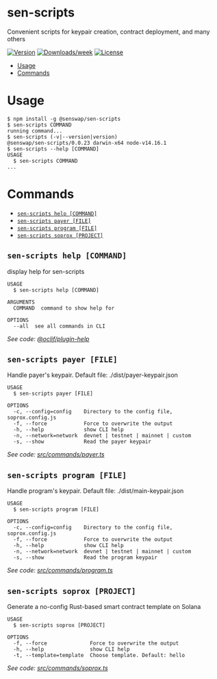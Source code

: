 sen-scripts
===========

Convenient scripts for keypair creation, contract deployment, and many others

[![Version](https://img.shields.io/npm/v/@senswap/sen-scripts.svg)](https://npmjs.org/package/sen-scripts)
[![Downloads/week](https://img.shields.io/npm/dw/@senswap/sen-scripts.svg)](https://npmjs.org/package/sen-scripts)
[![License](https://img.shields.io/npm/l/@senswap/sen-scripts.svg)](https://github.com/DescartesNetwork/sen-scripts/blob/master/package.json)

<!-- toc -->
* [Usage](#usage)
* [Commands](#commands)
<!-- tocstop -->
# Usage
<!-- usage -->
```sh-session
$ npm install -g @senswap/sen-scripts
$ sen-scripts COMMAND
running command...
$ sen-scripts (-v|--version|version)
@senswap/sen-scripts/0.0.23 darwin-x64 node-v14.16.1
$ sen-scripts --help [COMMAND]
USAGE
  $ sen-scripts COMMAND
...
```
<!-- usagestop -->
# Commands
<!-- commands -->
* [`sen-scripts help [COMMAND]`](#sen-scripts-help-command)
* [`sen-scripts payer [FILE]`](#sen-scripts-payer-file)
* [`sen-scripts program [FILE]`](#sen-scripts-program-file)
* [`sen-scripts soprox [PROJECT]`](#sen-scripts-soprox-project)

## `sen-scripts help [COMMAND]`

display help for sen-scripts

```
USAGE
  $ sen-scripts help [COMMAND]

ARGUMENTS
  COMMAND  command to show help for

OPTIONS
  --all  see all commands in CLI
```

_See code: [@oclif/plugin-help](https://github.com/oclif/plugin-help/blob/v3.2.3/src/commands/help.ts)_

## `sen-scripts payer [FILE]`

Handle payer's keypair. Default file: ./dist/payer-keypair.json

```
USAGE
  $ sen-scripts payer [FILE]

OPTIONS
  -c, --config=config    Directory to the config file, soprox.config.js
  -f, --force            Force to overwrite the output
  -h, --help             show CLI help
  -n, --network=network  devnet | testnet | mainnet | custom
  -s, --show             Read the payer keypair
```

_See code: [src/commands/payer.ts](https://github.com/DescartesNetwork/sen-scripts/blob/v0.0.23/src/commands/payer.ts)_

## `sen-scripts program [FILE]`

Handle program's keypair. Default file: ./dist/main-keypair.json

```
USAGE
  $ sen-scripts program [FILE]

OPTIONS
  -c, --config=config    Directory to the config file, soprox.config.js
  -f, --force            Force to overwrite the output
  -h, --help             show CLI help
  -n, --network=network  devnet | testnet | mainnet | custom
  -s, --show             Read the program keypair
```

_See code: [src/commands/program.ts](https://github.com/DescartesNetwork/sen-scripts/blob/v0.0.23/src/commands/program.ts)_

## `sen-scripts soprox [PROJECT]`

Generate a no-config Rust-based smart contract template on Solana

```
USAGE
  $ sen-scripts soprox [PROJECT]

OPTIONS
  -f, --force              Force to overwrite the output
  -h, --help               show CLI help
  -t, --template=template  Choose template. Default: hello
```

_See code: [src/commands/soprox.ts](https://github.com/DescartesNetwork/sen-scripts/blob/v0.0.23/src/commands/soprox.ts)_
<!-- commandsstop -->
